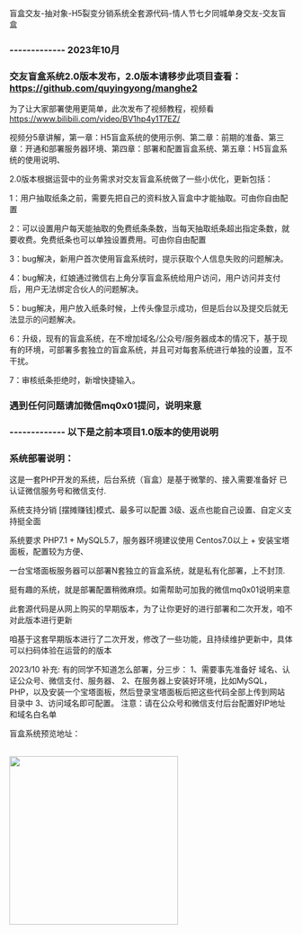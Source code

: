 盲盒交友-抽对象-H5裂变分销系统全套源代码-情人节七夕同城单身交友-交友盲盒

### ------------- 2023年10月

### 交友盲盒系统2.0版本发布，2.0版本请移步此项目查看： https://github.com/quyingyong/manghe2

为了让大家部署使用更简单，此次发布了视频教程，视频看 https://www.bilibili.com/video/BV1hp4y1T7EZ/

视频分5章讲解，第一章：H5盲盒系统的使用示例、第二章：前期的准备、第三章：开通和部署服务器环境、第四章：部署和配置盲盒系统、第五章：H5盲盒系统的使用说明、

2.0版本根据运营中的业务需求对交友盲盒系统做了一些小优化，更新包括：

1：用户抽取纸条之前，需要先把自己的资料放入盲盒中才能抽取。可由你自由配置

2：可以设置用户每天能抽取的免费纸条条数，当每天抽取纸条超出指定条数，就要收费。免费纸条也可以单独设置费用。可由你自由配置

3：bug解决，新用户首次使用盲盒系统时，提示获取个人信息失败的问题解决。

4：bug解决，红娘通过微信右上角分享盲盒系统给用户访问，用户访问并支付后，用户无法绑定合伙人的问题解决。

5：bug解决，用户放入纸条时候，上传头像显示成功，但是后台以及提交后就无法显示的问题解决。

6：升级，现有的盲盒系统，在不增加域名/公众号/服务器成本的情况下，基于现有的环境，可部署多套独立的盲盒系统，并且可对每套系统进行单独的设置，互不干扰。

7：审核纸条拒绝时，新增快捷输入。

### 遇到任何问题请加微信mq0x01提问，说明来意

### ------------- 以下是之前本项目1.0版本的使用说明

### 系统部署说明：

这是一套PHP开发的系统，后台系统（盲盒）是基于微擎的、接入需要准备好 已认证微信服务号和微信支付.

系统支持分销 [摆摊赚钱]模式、最多可以配置 3级、返点也能自己设置、自定义支持挺全面

系统要求 PHP7.1 + MySQL5.7，服务器环境建议使用 Centos7.0以上 + 安装宝塔面板，配置较为方便、

一台宝塔面板服务器可以部署N套独立的盲盒系统，就是私有化部署，上不封顶.

挺有趣的系统，就是部署配置稍微麻烦。如需帮助可加我的微信mq0x01说明来意

此套源代码是从网上购买的早期版本，为了让你更好的进行部署和二次开发，咱不对此版本进行更新

咱基于这套早期版本进行了二次开发，修改了一些功能，且持续维护更新中，具体可以扫码体验在运营的的版本

2023/10 补充: 有的同学不知道怎么部署，分三步：
1、需要事先准备好 域名、认证公众号、微信支付、服务器、
2、在服务器上安装好环境，比如MySQL，PHP，以及安装一个宝塔面板，然后登录宝塔面板后把这些代码全部上传到网站目录中
3、访问域名即可配置。
注意：请在公众号和微信支付后台配置好IP地址和域名白名单

盲盒系统预览地址：

<br>
<img src="[https://github.com/quyingyong/manghe/blob/main/showtest.jpg](https://github.com/quyingyong/manghe/assets/12825648/6c61119f-d180-4478-b3a0-1382329c274e)" align="left" width="300" >


